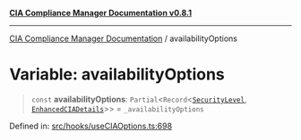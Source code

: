 [**CIA Compliance Manager Documentation v0.8.1**](../README.md)

***

[CIA Compliance Manager Documentation](../globals.md) / availabilityOptions

# Variable: availabilityOptions

> `const` **availabilityOptions**: `Partial`\<`Record`\<[`SecurityLevel`](../type-aliases/SecurityLevel.md), [`EnhancedCIADetails`](../interfaces/EnhancedCIADetails.md)\>\> = `_availabilityOptions`

Defined in: [src/hooks/useCIAOptions.ts:698](https://github.com/Hack23/cia-compliance-manager/blob/aea527f1006de96602c10bb201453301cffe7b07/src/hooks/useCIAOptions.ts#L698)
